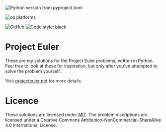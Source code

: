 ![Python version from pyproject.toml](https://img.shields.io/python/required-version-toml?tomlFilePath=https%3A%2F%2Fraw.githubusercontent.com%2Fpjd199%2Feuler%2Fmain%2Fpyproject.toml&logo=python&logoColor=yellow&cacheSeconds=86400)

![os platforms](https://img.shields.io/badge/platform-linux%20%7C%20windows%20%7C%20macos-blue)

[![GitHub](https://img.shields.io/github/license/pjd199/advent_of_code_python?color=black)](./license.md)
[![Code style: black](https://img.shields.io/badge/code%20style-black-000000.svg)](https://github.com/psf/black)


# Project Euler
These are my solutions for the Project Euler problems, written in Python. Feel free to look at these for inspiration, but only after you've attempted to solve the problem yourself.

Visit [projecteuler.net](https://projecteuler.net) for more details.

# Licence
These solutions are licensed under [MIT](https://raw.githubusercontent.com/pjd199/euler/main/LICENSE). The problem discriptions are licensed under a Creative Commons Attribution-NonCommercial-ShareAlike 4.0 International License.